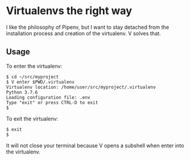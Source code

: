 # Virtualenvs the right way #

I like the philosophy of Pipenv, but I want to stay detached from the installation process and creation of the virtualenv. V solves that.


## Usage ##

To enter the virtualenv:

```
$ cd ~/src/myproject
$ V enter $PWD/.virtualenv
Virtualenv location: /home/user/src/myproject/.virtualenv
Python 3.7.6
Loading configuration file: .env
Type "exit" or press CTRL-D to exit
$ 
```


To exit the virtualenv:

```
$ exit
$
```

It will not close your terminal because V opens a subshell when enter into the virtualenv.

